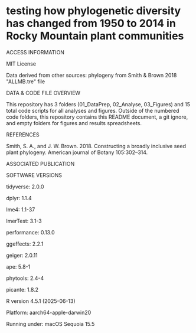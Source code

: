 # testing how phylogenetic diversity has changed from 1950 to 2014 in Rocky Mountain plant communities 

ACCESS INFORMATION

MIT License

Data derived from other sources: phylogeny from Smith & Brown 2018 "ALLMB.tre" file


DATA & CODE FILE OVERVIEW

This repository has 3 folders (01_DataPrep, 02_Analyse, 03_Figures) and 15 total code scripts for all analyses and figures. Outside of the numbered code folders, this repository contains this README document, a git ignore, and empty folders for figures and results spreadsheets.


REFERENCES

Smith, S. A., and J. W. Brown. 2018. Constructing a broadly inclusive seed plant phylogeny. American journal of Botany 105:302–314.

ASSOCIATED PUBLICATION


SOFTWARE VERSIONS

tidyverse: 2.0.0

dplyr: 1.1.4

lme4: 1.1-37

lmerTest: 3.1-3

performance: 0.13.0

ggeffects: 2.2.1

geiger: 2.0.11

ape: 5.8-1

phytools: 2.4-4

picante: 1.8.2

R version 4.5.1 (2025-06-13)

Platform: aarch64-apple-darwin20

Running under: macOS Sequoia 15.5
